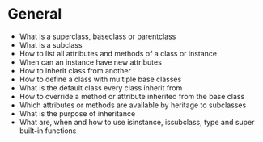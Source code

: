 # General

 - What is a superclass, baseclass or parentclass  
 - What is a subclass  
 - How to list all attributes and methods of a class or instance  
 - When can an instance have new attributes  
 - How to inherit class from another  
 - How to define a class with multiple base classes  
 - What is the default class every class inherit from  
 - How to override a method or attribute inherited from the base class  
 - Which attributes or methods are available by heritage to subclasses  
 - What is the purpose of inheritance  
 - What are, when and how to use isinstance, issubclass, type and super built-in functions  
